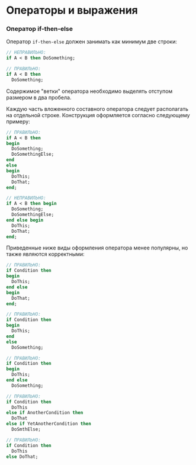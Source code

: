 # Операторы и выражения

### Оператор if-then-else

Оператор `if-then-else` должен занимать как минимум две строки:

```Pascal
// НЕПРАВИЛЬНО:
if A < B then DoSomething; 

// ПРАВИЛЬНО:
if A < B then 
  DoSomething;
```

Содержимое "ветки" оператора необходимо выделять отступом размером в два пробела.

Каждую часть вложенного составного оператора следует располагать на отдельной строке. Конструкция оформляется согласно следующему примеру:

```Pascal
// ПРАВИЛЬНО:
if A < B then 
begin
  DoSomething; 
  DoSomethingElse;
end 
else 
begin
  DoThis;
  DoThat;
end;

// НЕПРАВИЛЬНО:
if A < B then begin
  DoSomething; 
  DoSomethingElse;
end else begin
  DoThis;
  DoThat;
end;
```

Приведенные ниже виды оформления оператора менее популярны, но также являются корректными:

```Pascal
// ПРАВИЛЬНО:
if Condition then
begin
  DoThis;
end else
begin
  DoThat;
end;

// ПРАВИЛЬНО:
if Condition then
begin
  DoThis;
end
else
  DoSomething;

// ПРАВИЛЬНО:
if Condition then
begin
  DoThis;
end else
  DoSomething;

// ПРАВИЛЬНО:
if Condition then
  DoThis
else if AnotherCondition then
  DoThat
else if YetAnotherCondition then
  DoSmthElse;

// ПРАВИЛЬНО:
if Condition then
  DoThis
else DoThat;
```



